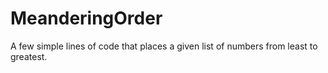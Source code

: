 # MeanderingOrder
A few simple lines of code that places a given list of numbers from least to greatest.
